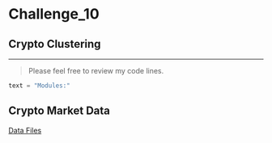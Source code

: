 # Challenge_10

## Crypto Clustering 

---

> Please feel free to review my code lines. 

```python
text = "Modules:"
```
## Crypto Market Data 

[Data Files](Challenge_10_Code/Resources/crypto_market_data.csv)